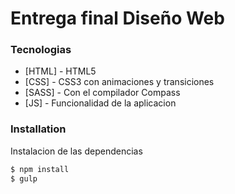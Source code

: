# Entrega final Diseño Web

### Tecnologias
* [HTML] - HTML5
* [CSS] - CSS3 con animaciones y transiciones
* [SASS] - Con el compilador Compass
* [JS] - Funcionalidad de la aplicacion

### Installation
Instalacion de las dependencias
```sh
$ npm install
$ gulp
```
